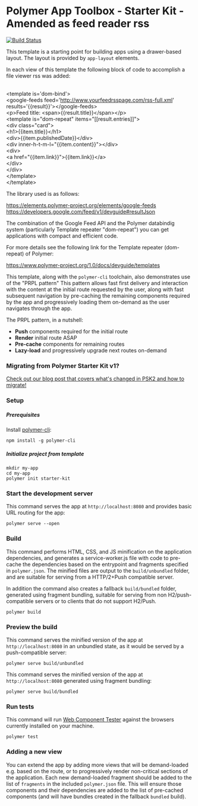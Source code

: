 # Polymer App Toolbox - Starter Kit - Amended as feed reader rss

[![Build Status](https://travis-ci.org/PolymerElements/polymer-starter-kit.svg?branch=master)](https://travis-ci.org/PolymerElements/polymer-starter-kit)

This template is a starting point for building apps using a drawer-based
layout. The layout is provided by `app-layout` elements.

In each view of this template the following block of code to accomplish a file viewer rss was added:

<br/>&lt;template is='dom-bind'&gt;
<br/>&lt;google-feeds feed='http://www.yourfeedrsspage.com/rss-full.xml' results='{{result}}'&gt;&lt;/google-feeds&gt;
<br/>&lt;p&gt;Feed title: &lt;span&gt;{{result.title}}&lt;/span&gt;&lt;/p&gt;
<br/>    &lt;template is="dom-repeat" items="[[result.entries]]"&gt;
<br/>        &lt;div class="card"&gt;
<br/>            &lt;h1&gt;{{item.title}}&lt;/h1&gt;
<br/>            &lt;div&gt;{{item.publishedDate}}&lt;/div&gt;
<br/>            &lt;div inner-h-t-m-l="{{item.content}}"&gt;&lt;/div&gt;
<br/>            &lt;div&gt;
<br/>                &lt;a href="{{item.link}}"&gt;{{item.link}}&lt;/a&gt;
<br/>            &lt;/div&gt;
<br/>        &lt;/div&gt;
<br/>    &lt;/template&gt;
<br/>&lt;/template&gt;

The library used is as follows:

https://elements.polymer-project.org/elements/google-feeds
https://developers.google.com/feed/v1/devguide#resultJson

The combination of the Google Feed API and the Polymer databindig system (particularly Template repeater "dom-repeat") you can get applications with compact and efficient code.

For more details see the following link for the Template repeater (dom-repeat) of Polymer:

https://www.polymer-project.org/1.0/docs/devguide/templates



This template, along with the `polymer-cli` toolchain, also demonstrates use
of the "PRPL pattern" This pattern allows fast first delivery and interaction with
the content at the initial route requested by the user, along with fast subsequent
navigation by pre-caching the remaining components required by the app and
progressively loading them on-demand as the user navigates through the app.

The PRPL pattern, in a nutshell:

* **Push** components required for the initial route
* **Render** initial route ASAP
* **Pre-cache** components for remaining routes
* **Lazy-load** and progressively upgrade next routes on-demand

### Migrating from Polymer Starter Kit v1?

[Check out our blog post that covers what's changed in PSK2 and how to migrate!](https://www.polymer-project.org/1.0/blog/2016-08-18-polymer-starter-kit-or-polymer-cli.html)

### Setup

##### Prerequisites

Install [polymer-cli](https://github.com/Polymer/polymer-cli):

    npm install -g polymer-cli

##### Initialize project from template

    mkdir my-app
    cd my-app
    polymer init starter-kit

### Start the development server

This command serves the app at `http://localhost:8080` and provides basic URL
routing for the app:

    polymer serve --open


### Build

This command performs HTML, CSS, and JS minification on the application
dependencies, and generates a service-worker.js file with code to pre-cache the
dependencies based on the entrypoint and fragments specified in `polymer.json`.
The minified files are output to the `build/unbundled` folder, and are suitable
for serving from a HTTP/2+Push compatible server.

In addition the command also creates a fallback `build/bundled` folder,
generated using fragment bundling, suitable for serving from non
H2/push-compatible servers or to clients that do not support H2/Push.

    polymer build

### Preview the build

This command serves the minified version of the app at `http://localhost:8080`
in an unbundled state, as it would be served by a push-compatible server:

    polymer serve build/unbundled

This command serves the minified version of the app at `http://localhost:8080`
generated using fragment bundling:

    polymer serve build/bundled

### Run tests

This command will run
[Web Component Tester](https://github.com/Polymer/web-component-tester) against the
browsers currently installed on your machine.

    polymer test

### Adding a new view

You can extend the app by adding more views that will be demand-loaded
e.g. based on the route, or to progressively render non-critical sections
of the application.  Each new demand-loaded fragment should be added to the
list of `fragments` in the included `polymer.json` file.  This will ensure
those components and their dependencies are added to the list of pre-cached
components (and will have bundles created in the fallback `bundled` build).